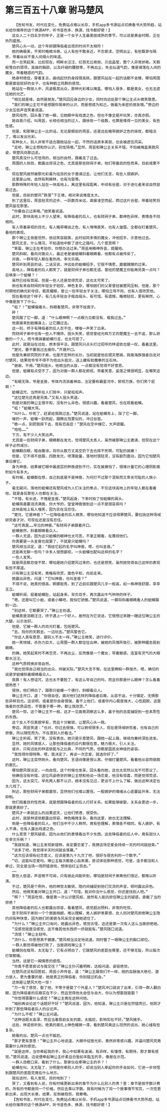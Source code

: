 # 第三百五十八章 驸马楚风
        【告知书友，时代在变化，免费站点难以长存，手机app多书源站点切换看书大势所趋，站长给你推荐的这个换源APP，听书音色多、换源、找书都好使！】
       这女人二十四五岁的样子，正是一个女子人生最美丽成熟的季节，可以说是黄金时期，正在热烈盛放。
       楚风心头一动，这个年龄跟降临者出现的时间不太相符！
       她的确极美，不笑时略微冷艳，让人有些不敢亲近，不忍亵渎，空明出尘，有些飘渺与隔世，带着丝丝不食人间烟火的味道。
       而一旦笑起来，比如现在，明眸水汪汪，红唇无比艳丽，贝齿晶莹，整个人异常娇艳。天鹅般雪白的颈项，高耸的胸部，以及纤细的腰肢等，不再出尘，失去仙道气韵，像是谪落在人间的魔女，带着魅惑的气韵。
       她身材绝佳，穿着复古，曲线起伏的身段很高挑，跟楚风站在一起的话都不会矮，哪怕周围都是面容姣好的女子，也有种鹤立鸡群的感觉。
       她站在一群丽人中，风姿极其出众，那种光彩难以掩盖，哪怕人很多，都是美女，也无法遮住她的光芒。
       “相见就是缘，自然是朋友。”楚风回应身边的少女，同时向远处那个琳公主点头微笑致意。
       “我们的琳公主可不是想跟你简单的认识，而是想成为知己，做最为亲密的朋友哦。”旁边的少女压低声音笑着说道。
       楚风哑然，回头看了她一眼，见她眼中有戏虐之色，但也不像全是开玩笑，亦真亦假。
       她自我介绍，叫周芸，长相也相当的过人，跟徐玫一个级数，也算是难得一见的美女，有些性感。
       但是，和那琳公主一比的话，无论是眼前的周芸，还是远处略带嫉妒之色的徐玫，都暗淡了，难以发出光彩。
       有种女人，别人非常不适合跟她站在一起，不然的话原本美丽，也会被遮住风采。
       “走吧，琳公主想和你认识，别怯场哦。”显然，周芸和琳公主关系不错，不怕被掩盖美貌风姿，带楚风向那边走。
       楚风真没什么可怯场的，相当的自然，跟着走了过去。
       周围的人侧目，都露出惊讶之色，尤其是那些财阀子弟，他们带着目的性而来，目前成果不佳。
       现在楚风居然被那光彩最为炫目的女子邀请过去，让他们无言，有些人很嫉妒。
       这里是山地，自然有荆棘林，也有沟壑等。
       那群特殊的年轻人站在一块高地上，离这里有段距离，中间有谷壑，对于进化者来说自然容易过去。
       但是，目前的楚风“跌落”下王境，相对来说难度太大。
       到了这里后，周芸轻灵的迈步，一跃数百米远，直接凌空而起，跨过这片谷壑，带着轻笑将楚风留在那里。
       “你要自己过来哦。”她笑着说道。
       此时，那块高地上不少人望来，有降临者的后人，也有财阀子弟，都神色异样，表情各不同相同。
       有人带着审视的目光，有人略带嘲讽之色，有人嘿嘿直笑，也有人皱眉，全都在盯着楚风，看他的表现。
       那个琳公主倒是坦然，依旧笑容甜美，此时如同多情的魔女，冲他招手，示意他过去。
       楚风无言，什么情况，不知道他中断了进化之路吗，几个意思啊？
       “笨蛋，琳公主在考验你，你想办法过来。”周芸用精神传音，提醒他。
       楚风斜睨，看向对面众人，最近老是被蛤蟆斜着眼睛看，他都有点被传染了。
       对面，一群年轻人都在看热闹，幸灾乐祸。
       楚风听到周芸的话，二话没说，冲远处的蛤蟆招手，它很不情愿，磨磨蹭蹭的过来。
       高地上，降临者的后人都笑了，就是财阀子弟也都无语，曾经的楚魔王你能再另类一点吗？召唤来一个蛤蟆？！
       虽然已经有耳闻，但是一些人还是觉得荒谬，这也太可笑了。
       倒也有来自财阀的年轻女子轻叹，神色复杂，哪怕她们的父辈曾经被楚风压制，但是，那个时期他的确光彩夺目，极其耀眼，曾让一些年轻女子关注，哪怕立场不同，也有人很欣赏他。
       现在看他这个样子，有几名年轻女子暗自摇头，有可惜，有遗憾，略微轻叹，更有释然，心中像是放下了什么。
       “呱？！”蛤蟆偏着头，斜眼看楚风，非常不给面子。
       砰！
       楚风踹了它一脚，道：“什么眼神啊？一点眼力见都没有，载我过去。”
       他直接来到蛤蟆身上，让它蹦过去。
       这一刻，终于有降临者的后人忍不住，噗嗤一声笑了出来。
       而财阀子弟中也有一些人不掩饰，摇头失笑，感觉曾经光辉万丈的楚魔王一去不返，那么骄傲的一个人，而今竟骑着蛤蟆行走，也太可悲了。
       此时，就是站在远处，原本很平淡，跟楚风只点头打过招呼的林诺依也是一叹，看着这里。
       “楚兄，要不要我过去接你。”齐晟开口。
       他是先秦研究院的子弟，也是齐宏林的长孙，当初就是他在顺天惹祸，挑拨海族强者白龙对付楚风，结果他爷爷不得不为他出头抵灾，送上藏有蛟魔拳的玉石块。
       “谢谢，不用。”楚风摇头，他相当的从容，一点都没有觉得不好意思。
       但是，蛤蟆有点受不了，因为对面一群人都在俯视，带着笑意，奚落之情很明显，在嘲笑这边。
       “有眼无珠，爷是圣兽，爷体内流淌着神血，注定要称霸星河中，俯视万族，你们笑个屁啊！”
       蛤蟆诅咒，当然听在人们耳中，只是呱呱声。
       “这位楚兄还真是另类。”又有人摇头笑道。
       倒是对面的琳公主很平和，没有什么异色，很感兴趣，看着楚风，也在观看蛤蟆。
       “呱！”蛤蟆大骂。
       “叫什么，吵死了，赶紧给我跳过去。”楚风说道，站在蛤蟆背上，踩了它一脚。
       嗖的一声，蛤蟆一跃而起，跟腾云驾雾似的，冲过谷壑。
       “稳一点，别把我摔下去，我有恐高症！”楚风在空中捶它，大声提醒。
       “哈哈……”
       下方，有不少人大笑出声。
       尤其是一些财阀子弟，眼睛都在发光，觉得楚风太丢人，虽然被那琳公主邀请，但现在这个样子必然减分。
       蛤蟆翻白眼，暗自腹诽，将你从数万丈高空扔下去也摔不死啊，可耻的装嫩！
       但是，它不得不屈服，四肢发光，喷薄能量，落地时很轻灵，没有剧烈震动，因为它怕楚风事后揍它。
       身为神兽，结果被它眼中最底层的种族虐到不行，实在被揍怕了，很难计量它的心理阴影面积如今有多大。
       有时候，蛤蟆都在想，自己到底是不是神兽，为何打不过那个混账而又卑劣可耻的人族小子。
       毫无疑问，落地的蛤蟆还有楚风成为人们关注的焦点，不仅这块高地上的年轻人都在看着他，就是身后那些人也都在关注。
       “不错，有长进，不愧是圣兽。”楚风起身，下来时拍了怕蛤蟆的肩头。
       蛤蟆简直要泪流满面，你大爷的，堂堂神兽做到这一点不是很容易吗？
       这块高地上有人嗤笑，因为实在没忍住。
       “楚兄，它是神兽？”一位降临者的后人微笑，哪怕他知道不应该得罪楚风，要拉拢这种场域研究者才对，可现在还是没有忍住。
       “这可真是……罕见的神兽。”有财阀子弟跟着开口。
       蛤蟆傲然，斜着眼睛看众人。
       一群人无语，因为这只蛤蟆的眼神也太可恶，不拿正眼看，在蔑视他们。
       你真要是一头圣兽也就罢了，不就是只蛤蟆吗？
       楚风相当淡定，道：“我给它起的名字叫神兽，嗯，也叫圣兽。”
       还能再无聊一些吗？许多人很想鄙视，一头蛤蟆也配叫这样的名字？
       一些人发笑。
       就是周芸都忍俊不禁，哪怕是她介绍楚风过来的，也还是想笑，虽然她觉得自己这样的表现有些不厚道。
       只有琳公主没有笑，竟略有欣赏，面色平和，向前走来。
       她露出异色，问道：“它叫神兽，也叫圣兽？”
       不得不说，她真的很高，婀娜挺秀，到了近前后跟楚风几乎一般高，如一株神莲舒展，亭亭玉立。
       蛤蟆听闻，挺着蛤蟆肚，站起身来，背负双手，再次露出牛气哄哄的样子。
       “嗯，还是叫它小蛤，或者小蟆吧，我怕它骄傲。”楚风说道，一脚将斜着眼睛看人的蛤蟆踹到一边。
       “别这样，它都要哭了。”琳公主劝道。
       蛤蟆真是泪眼汪汪，终于遇上一个好人，居然在为它说话，它很想过来蹭一蹭这位琳公主的大腿，以示友好。
       但是，它被一群人的目光盯着，包括楚风。
       “去，找你的天鹅去，一边玩去。”楚风警告它。
       “你这人真有意思，跟别人不太一样。”琳公主微笑，进行评价。
       她一笑倾城，杀伤力巨大，让周围一群人都怔怔出神，被她的风情所吸引，被那种媚态晃到眼睛。
       的确，她笑起来时不再空灵，不再出尘，反而像是一个魔女，带着魅惑，连富有灵气的大眼都水汪汪。
       这种气质转换非常自然。
       “我也觉得自己相当的出众，帅破天际。”楚风大言不惭，在这里睥睨一群俊杰，嗯，确切的说是学蛤蟆斜着眼睛看众人。
       我靠！有人想诅咒，这也太不要脸了，有这么夸自己的吗，而且你那是什么眼神？怎么看着很熟悉？
       很快，他们明白了，跟那只蛤蟆一个德行，斜眼看众人。
       琳公主开口，道：“你很自信，面对他们这样的降临者后裔，从容不迫，十分镇定，无惧那些异样目光。这说明，或者是你自身很强，看不上他们，或者你内心极度强大，心性超脱，这是强者的优质品性，不管基于哪一种，都让我欣赏。”
       楚风一惊，这个琳公主不一般，这才一见面竟洞察这么多，基于他的态度捕捉到一些本质性的东西。
       这个女人不仅美貌罕有，而且十分敏锐，让楚风心头一跳。
       旁边，周芸笑道：“也对，你过去很强，可以俯视很多人，现在是场域研究者，也有自己的骄傲，所以随性而为，不在意别人的看法。”
       琳公主听闻，笑了笑，没有表态。她只是示意楚风，跟她一起上路，继续向秦岭深处进发。
       显然，她的风情惑人，让那些降临者的后代都很在意，魅力极大，引人关注。
       或许，只有远处的林诺依能与之比肩，不同的气质，但都是国民女神级的姿容。
       “我觉得你很特殊，嗯，我决定了，再谈一次恋爱，就选你好了。”
       这时，琳公主突然侧头，看向楚风，言语间像是很认真，仔细打量楚风，看着他从容而俊朗的面孔。
       哪怕楚风很淡定，一向自信，这个时候也发呆，回头看向她，这也太突然以及不可思议了。
       他确信没有听错，这位风姿绝世的琳公主想和他谈一场恋爱，他没有惊喜，而是觉得荒谬。
       因为，这太突兀，早先两人都不认识，根本没有见过，更谈不上什么了解，做出这种决定也太儿戏了。
       附近，那些财阀子弟都震惊，显然他们也难以置信，一股嫉妒的情绪从心底蔓延开来，无法抑制。
       他们抱着目的性而来，就是想跟降临者的后人打好关系，如果能够嫁娶，关系会更进一步，那就更美妙了。
       楚风才一来就这么的战果逆天，让他们愤懑，很受伤。
       此时，就是林诺依都露出惊容，神色略微复杂，看向这里，她也无法理解。
       倒是一些降临者的后人，他们当中不少人释然，竟有些理解，表情各不相同，有人嫉妒，有人不满，也有人露出戏虐之色。
       什么意思？楚风疑惑，因为从他们的表情看出不少东西，这些降临者的后人中，竟有部分人在幸灾乐祸？！
       “我就知道，琳公主发现新猎物，肯定要恋爱了，我猜这场恋爱会持续一天的时间就结束。”
       “说多了吧，我觉得半天时间就会落幕。”
       “这次应该很有纪念意义，应该是第九十九次了吧，很好与很吉利的一个数字。”
       “切，这能叫恋爱吗，琳公主每次都是心血来潮，尝试体验那种感觉，可是，连手都没和人牵过，完全是当场一场狩猎游戏，想体验红尘百态。”
       ……
       那些人低语，声音微不可闻，只有彼此间能听到，哪怕是财阀子弟离他们很近，都难以听清。
       不过，楚风是个例外，他的神觉太敏锐，隐约间捕捉到他们交流的声音，顿时露出异色。
       然后，他微笑着对琳公主开口，道：“可惜，我对你没什么感觉，你还是找别人吧。”
       “啊？！”周芸吃惊，像是第一次认识楚风般，居然有人能抗拒住琳公主的疑惑，直截了当的拒绝？
       其他降临者的后人也都露出惊容，看着楚风，感觉超出预料，非常的吃惊。
       至于财阀子弟则一个个面面相觑，难以理解，男人嫉妒羡慕恨，女人则对楚风拒绝琳公主隐约间有种快意，因为她们的美貌与风采完全被她遮住了。
       “为什么？”琳公主开口询问，她露出异色，感觉古怪，这还是第一次有人这么当面拒绝她。
       “没感觉就是没感觉，这不像其他东西挤一挤就能有。”楚风随口说道。
       “流氓！”琳公主轻啐。
       “流什么，你思想真不健康。”楚风相当淡定地说道，同时瞥了一眼琳公主的胸口部位。
       一群人都觉得被他打败了，当面调戏琳公主？
       蛤蟆则在暗骂，太无耻了，它有点明白了，它跟楚风的差距在哪里，还不够无耻，所以每次打架都输。
       当然，这是它一厢情愿的感悟。
       “你真不愿意尝试与我交往？”琳公主扑闪着明眸，这般问道，姿容绝世。
       在楚风还没有回答前，周芸小声传音，道：“琳公主跟我们不一样，她的血脉强大绝伦，潜力骇人，更为重要的是，她是真正的降临者，你别错过机会。”
       这倒是让楚风大吃一惊！
       “万一有了感觉，娶了他，不等于是娶了个外星人？”楚风冲口就说了出来，引得一群人翻白眼，因为降临者的后裔实在不少，而且觉得他太自信与自大，你以为想娶就能娶？
       “你觉得需要什么感觉？”琳公主竟在这样问他。
       “咱别再谈论这个话题好不好？”楚风说道，因为，他知道，琳公主只是在狩猎而已，他刚才听到了那些降临者后人的议论声。
       “为什么不呢？”琳公主问道。
       “这种话题太高深，而且当着我前女友的面，太尴尬，影响实在不好。”楚风摊手。
       远处，林诺依听到，绝美的面孔上神色略微一滞，看到楚风竟这么坦然的说出，她心绪有些复杂。
       她看的出，楚风一点也不尴尬。
       “那才更有意思！”琳公主开心地说道，大眼中绽放光彩，竟然非常感兴趣，并逼问楚风究竟需要什么样的感觉。
       “就是这样，当你牵起我的手，我心中如果有波澜，有异样，有憧憬，有期待，那才算有感觉。”楚风说道，边说便牵起琳公主纤柔且白皙如羊脂玉的手，像是在示范。
       一群人目瞪口呆，看到了什么，那家伙在牵琳公主的手？！
       蛤蟆在叫，太无耻了，分明是你牵别人的手，却说当别人牵起你的手会如何，它进一步领悟到跟楚风的差距究竟在什么地方。
       就在这时，有人发现，目的地到了！
       哭了，又看到有人说，你有时候更新出来的章节为什么比别人的贵？答：章节是按字数计费的，所有的书都是同一个价格，然后去乘以字数。我有时候为了将一个故事情节写完，一次性更新出来，出现大长章，结果，反倒被抱怨，我晕嘞。
       【告知书友，时代在变化，免费站点难以长存，手机app多书源站点切换看书大势所趋，站长给你推荐的这个换源APP，听书音色多、换源、找书都好使！】